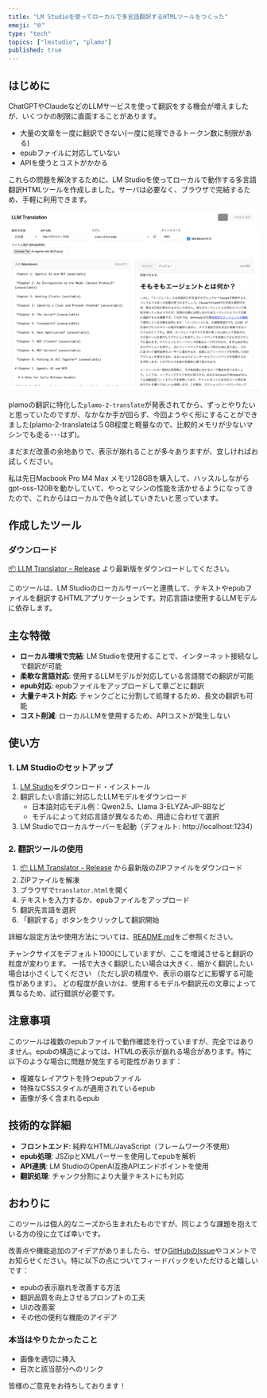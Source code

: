 ```yaml
---
title: "LM Studioを使ってローカルで多言語翻訳するHTMLツールをつくった"
emoji: "🌐"
type: "tech"
topics: ["lmstudio", "plamo"]
published: true
---
```


## はじめに

ChatGPTやClaudeなどのLLMサービスを使って翻訳をする機会が増えましたが、いくつかの制限に直面することがあります。

- 大量の文章を一度に翻訳できない(一度に処理できるトークン数に制限がある)
- epubファイルに対応していない
- APIを使うとコストがかかる

これらの問題を解決するために、LM Studioを使ってローカルで動作する多言語翻訳HTMLツールを作成しました。サーバは必要なく、ブラウザで完結するため、手軽に利用できます。

![翻訳ツールの画面例](/images/017/preview.png)

plamoの翻訳に特化した`plamo-2-translate`が発表されてから、ずっとやりたいと思っていたのですが、なかなか手が回らず、今回ようやく形にすることができました(plamo-2-translateは５GB程度と軽量なので、比較的メモリが少ないマシンでも走る･･･はず)。

まだまだ改善の余地ありで、表示が崩れることが多々ありますが、宜しければお試しください。

私は先日Macbook Pro M4 Max メモリ128GBを購入して、ハッスルしながらgpt-oss-120Bを動かしていて、やっとマシンの性能を活かせるようになってきたので、これからはローカルで色々試していきたいと思っています。

## 作成したツール

### ダウンロード

[📦 LLM Translator - Release](https://github.com/sumik5/llm-translate/releases) より最新版をダウンロードしてください。

このツールは、LM Studioのローカルサーバーと連携して、テキストやepubファイルを翻訳するHTMLアプリケーションです。対応言語は使用するLLMモデルに依存します。

## 主な特徴

- **ローカル環境で完結**: LM Studioを使用することで、インターネット接続なしで翻訳が可能
- **柔軟な言語対応**: 使用するLLMモデルが対応している言語間での翻訳が可能
- **epub対応**: epubファイルをアップロードして章ごとに翻訳
- **大量テキスト対応**: チャンクごとに分割して処理するため、長文の翻訳も可能
- **コスト削減**: ローカルLLMを使用するため、APIコストが発生しない

## 使い方

### 1. LM Studioのセットアップ

1. [LM Studio](https://lmstudio.ai/)をダウンロード・インストール
2. 翻訳したい言語に対応したLLMモデルをダウンロード
   - 日本語対応モデル例：Qwen2.5、Llama 3-ELYZA-JP-8Bなど
   - モデルによって対応言語が異なるため、用途に合わせて選択
3. LM Studioでローカルサーバーを起動（デフォルト: http://localhost:1234）

### 2. 翻訳ツールの使用

1. [📦 LLM Translator - Release](https://github.com/sumik5/llm-translate/releases) から最新版のZIPファイルをダウンロード
2. ZIPファイルを解凍
3. ブラウザで`translator.html`を開く
4. テキストを入力するか、epubファイルをアップロード
5. 翻訳先言語を選択
6. 「翻訳する」ボタンをクリックして翻訳開始

詳細な設定方法や使用方法については、[README.md](https://github.com/sumik5/llm-translate/blob/main/README.md)をご参照ください。

チャンクサイズをデフォルト1000にしていますが、ここを増減させると翻訳の粒度が変わります。
一括で大きく翻訳したい場合は大きく、細かく翻訳したい場合は小さくしてください
（ただし訳の精度や、表示の崩などに影響する可能性があります）。
どの程度が良いかは、使用するモデルや翻訳元の文章によって異なるため、試行錯誤が必要です。

## 注意事項

このツールは複数のepubファイルで動作確認を行っていますが、完全ではありません。epubの構造によっては、HTMLの表示が崩れる場合があります。特に以下のような場合に問題が発生する可能性があります：

- 複雑なレイアウトを持つepubファイル
- 特殊なCSSスタイルが適用されているepub
- 画像が多く含まれるepub

## 技術的な詳細

- **フロントエンド**: 純粋なHTML/JavaScript（フレームワーク不使用）
- **epub処理**: JSZipとXMLパーサーを使用してepubを解析
- **API連携**: LM StudioのOpenAI互換APIエンドポイントを使用
- **翻訳処理**: チャンク分割により大量テキストにも対応

## おわりに

このツールは個人的なニーズから生まれたものですが、同じような課題を抱えている方の役に立てば幸いです。

改善点や機能追加のアイデアがありましたら、ぜひ[GitHubのIssue](https://github.com/sumik5/llm-translate/issues)やコメントでお知らせください。特に以下の点についてフィードバックをいただけると嬉しいです：

- epubの表示崩れを改善する方法
- 翻訳品質を向上させるプロンプトの工夫
- UIの改善案
- その他の便利な機能のアイデア

### 本当はやりたかったこと

- 画像を適切に挿入
- 目次と該当部分へのリンク

皆様のご意見をお待ちしております！
